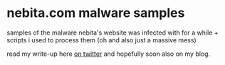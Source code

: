 # nebita.com malware samples

samples of the malware nebita's website was infected with for a while + scripts i used to process them (oh and also just a massive mess)

read my write-up here [on twitter](https://twitter.com/nyancrimew_/status/1495117431261605888) and hopefully soon also on my blog.